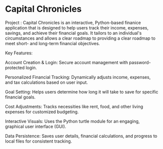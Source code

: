 # Capital Chronicles

Project : Capital Chronicles is an interactive, Python-based finanice application that is designed to help users track their income, expenses, savings, and achieve their financial goals. It tailors to an individual's circumstances and allows a clear roadmap to providing a clear roadmap to meet short- and long-term financial objectives.

Key Features:

Account Creation & Login: Secure account management with password-protected login.

Personalized Financial Tracking: Dynamically adjusts income, expenses, and tax calculations based on user input.

Goal Setting: Helps users determine how long it will take to save for specific financial goals.

Cost Adjustments: Tracks necessities like rent, food, and other living expenses for customized budgeting.

Interactive Visuals: Uses the Python turtle module for an engaging, graphical user interface (GUI).

Data Persistence: Saves user details, financial calculations, and progress to local files for consistent tracking.


